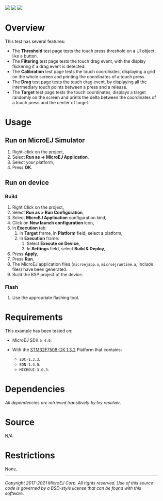 <img src="https://shields.microej.com/endpoint?url=https://repository.microej.com/packages/badges/sdk_5.4.json" /> 
<img src="https://shields.microej.com/endpoint?url=https://repository.microej.com/packages/badges/arch_7.14.json" /> 
<img src="https://shields.microej.com/endpoint?url=https://repository.microej.com/packages/badges/gui_3.json" />

# Overview
This test has several features:
* The **Threshold** test page tests the touch press threshold on a UI object, like a button.
* The **Filtering** test page tests the touch drag event, with the display flickering if a drag event is detected.
* The **Calibration** test page tests the touch coordinates, displaying a grid on the whole screen and printing the coordinates of a touch press.
* The **Drag** test page tests the touch drag event, by displaying all the intermediary touch points between a press and a release.
* The **Target** test page tests the touch coordinates, displays a target randomly on the screen and prints the delta between the coordinates of a touch press and the center of target.

# Usage

## Run on MicroEJ Simulator

1. Right-click on the project,
2. Select **Run as -> MicroEJ Application**,
3. Select your platform, 
4. Press **OK**.

## Run on device

### Build

1. Right Click on the project,
2. Select **Run as > Run Configuration**,
3. Select **MicroEJ Application** configuration kind,
4. Click on **New launch configuration** icon,
5. In **Execution** tab:
	1. In **Target** frame, in **Platform** field, select a platform,
	2. In **Execution** frame:
		1. Select **Execute on Device**,
		2. In **Settings** field, select **Build & Deploy**,
6. Press **Apply**,
7. Press **Run**,
8. The MicroEJ application files (`microejapp.o`, `microejruntime.a`, include files) have been generated.
9. Build the BSP project of the device.


### Flash

1. Use the appropriate flashing tool.

# Requirements

This example has been tested on:

* MicroEJ SDK `5.4.0`.
* With the [STM32F7508-DK 1.3.2](https://github.com/MicroEJ/Platform-STMicroelectronics-STM32F7508-DK/tree/1.3.2) Platform that contains:

	* `EDC-1.3.3`.
	* `BON-1.4.0`.
	* `MICROUI-3.0.3`.
    
# Dependencies

_All dependencies are retrieved transitively by Ivy resolver_.

# Source

N/A

# Restrictions

None.


---
_Copyright 2017-2021 MicroEJ Corp. All rights reserved._
_Use of this source code is governed by a BSD-style license that can be found with this software._

